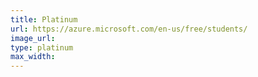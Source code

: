 ```yaml
---
title: Platinum
url: https://azure.microsoft.com/en-us/free/students/
image_url:
type: platinum
max_width:
---
```


